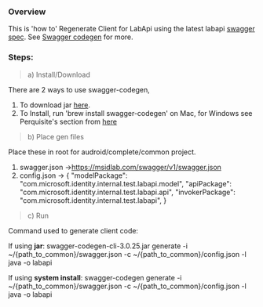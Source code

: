 ### Overview 

This is 'how to' Regenerate Client for LabApi using the latest labapi [swagger spec](https://msidlab.com/swagger/v1/swagger.json). See [Swagger codegen](https://swagger.io/tools/swagger-codegen/) for more. 

### Steps: 

> a) Install/Download
> 
There are 2 ways to use swagger-codegen,
1) To download jar [here](https://github.com/swagger-api/swagger-codegen). 
2) To Install, run 'brew install swagger-codegen' on Mac, for Windows see Perquisite's section from [here](https://github.com/swagger-api/swagger-codegen)

> b) Place gen files

Place these in root for audroid/complete/common project. 

1) swagger.json ->https://msidlab.com/swagger/v1/swagger.json
2) config.json ->
{
    "modelPackage": "com.microsoft.identity.internal.test.labapi.model",
    "apiPackage": "com.microsoft.identity.internal.test.labapi.api",
    "invokerPackage": "com.microsoft.identity.internal.test.labapi",
}

> c) Run 


Command used to generate client code:

If using **jar**: 
swagger-codegen-cli-3.0.25.jar generate -i ~/{path_to_common}/swagger.json -c ~/{path_to_common}/config.json -l java -o labapi

If using **system install**: 
swagger-codegen generate -i ~/{path_to_common}/swagger.json -c ~/{path_to_common}/config.json -l java -o labapi


